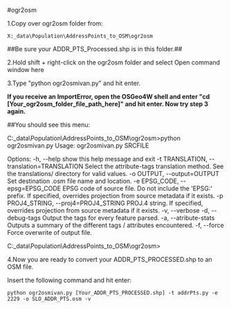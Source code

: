 #ogr2osm

1.Copy over ogr2osm folder from: 

	X:_data\Population\AddressPoints_to_OSM\ogr2osm

##Be sure your ADDR_PTS_Processed.shp is in this folder.##

2.Hold shift + right-click on the ogr2osm folder and select Open command window here

3.Type "python ogr2osmivan.py" and hit enter.

**If you receive an ImportError, open the OSGeo4W shell and enter "cd [Your_ogr2osm_folder_file_path_here]" 
and hit enter. Now try step 3 again.**
	
##You should see this menu:

C:\_data\Population\AddressPoints_to_OSM\ogr2osm>python ogr2osmivan.py
Usage: ogr2osmivan.py SRCFILE

Options:
  -h, --help            show this help message and exit
  -t TRANSLATION, --translation=TRANSLATION
                        Select the attribute-tags translation method. See the
                        translations/ directory for valid values.
  -o OUTPUT, --output=OUTPUT
                        Set destination .osm file name and location.
  -e EPSG_CODE, --epsg=EPSG_CODE
                        EPSG code of source file. Do not include the 'EPSG:'
                        prefix. If specified, overrides projection from source
                        metadata if it exists.
  -p PROJ4_STRING, --proj4=PROJ4_STRING
                        PROJ.4 string. If specified, overrides projection from
                        source metadata if it exists.
  -v, --verbose
  -d, --debug-tags      Output the tags for every feature parsed.
  -a, --atribute-stats  Outputs a summary of the different tags / attributes
                        encountered.
  -f, --force           Force overwrite of output file. 

C:\_data\Population\AddressPoints_to_OSM\ogr2osm> 

4.Now you are ready to convert your ADDR_PTS_PROCESSED.shp to an OSM file.
	
Insert the following command and hit enter:

	python ogr2osmivan.py [Your_ADDR_PTS_PROCESSED.shp] -t addrPts.py -e 2229 -o SLO_ADDR_PTS.osm -v

	
	

